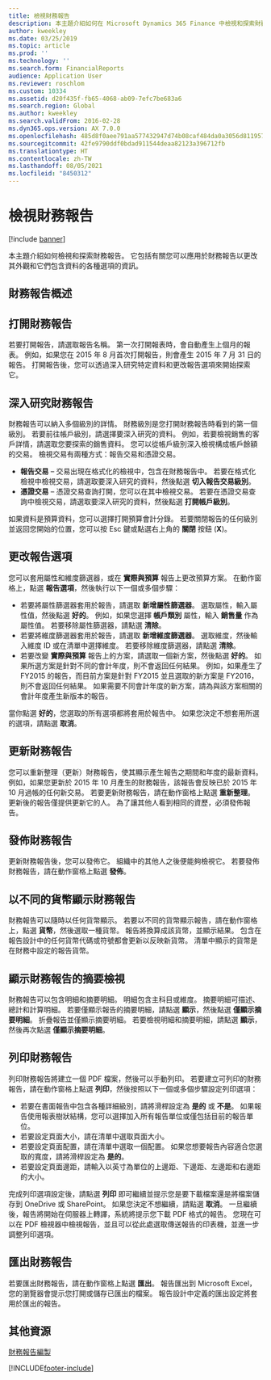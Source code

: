 ```yaml
---
title: 檢視財務報告
description: 本主題介紹如何在 Microsoft Dynamics 365 Finance 中檢視和探索財務報告。 它包括有關您可以應用於財務報告以更改其外觀和它們包含資料的各種選項的資訊。
author: kweekley
ms.date: 03/25/2019
ms.topic: article
ms.prod: ''
ms.technology: ''
ms.search.form: FinancialReports
audience: Application User
ms.reviewer: roschlom
ms.custom: 10334
ms.assetid: d20f435f-fb65-4068-ab09-7efc7be683a6
ms.search.region: Global
ms.author: kweekley
ms.search.validFrom: 2016-02-28
ms.dyn365.ops.version: AX 7.0.0
ms.openlocfilehash: 485d8f0aee791aa577432947d74b08caf484da0a3056d8119579e9d659ca3d57
ms.sourcegitcommit: 42fe9790ddf0bdad911544deaa82123a396712fb
ms.translationtype: HT
ms.contentlocale: zh-TW
ms.lasthandoff: 08/05/2021
ms.locfileid: "8450312"
---
```

# <a name="view-financial-reports"></a>檢視財務報告

[!include [banner](../includes/banner.md)]

本主題介紹如何檢視和探索財務報告。 它包括有關您可以應用於財務報告以更改其外觀和它們包含資料的各種選項的資訊。

## <a name="financial-reporting-overview"></a>財務報告概述

## <a name="open-a-financial-report"></a>打開財務報告
若要打開報告，請選取報告名稱。 第一次打開報表時，會自動產生上個月的報表。 例如，如果您在 2015 年 8 月首次打開報告，則會產生 2015 年 7 月 31 日的報告。 打開報告後，您可以透過深入研究特定資料和更改報告選項來開始探索它。

## <a name="drill-down-on-a-financial-report"></a>深入研究財務報告
財務報告可以納入多個級別的詳情。 財務級別是您打開財務報告時看到的第一個級別。 若要前往帳戶級別，請選擇要深入研究的資料。 例如，若要檢視銷售的客戶詳情，請選取您要探索的銷售資料。 您可以從帳戶級別深入檢視構成帳戶餘額的交易。 檢視交易有兩種方式：報告交易和憑證交易。

-   **報告交易** – 交易出現在格式化的檢視中，包含在財務報告中。 若要在格式化檢視中檢視交易，請選取要深入研究的資料，然後點選 **切入報告交易級別**。
-   **憑證交易** – 憑證交易查詢打開，您可以在其中檢視交易。 若要在憑證交易查詢中檢視交易，請選取要深入研究的資料，然後點選 **打開帳戶級別**。

如果資料是預算資料，您可以選擇打開預算會計分錄。 若要關閉報告的任何級別並返回您開始的位置，您可以按 Esc 鍵或點選右上角的 **關閉** 按鈕 (**X**)。

## <a name="change-report-options"></a>更改報告選項
您可以套用屬性和維度篩選器，或在 **實際與預算** 報告上更改預算方案。 在動作窗格上，點選 **報告選項**，然後執行以下一個或多個步驟：

-   若要將屬性篩選器套用於報告，請選取 **新增屬性篩選器**。 選取屬性，輸入屬性值，然後點選 **好的**。 例如，如果您選擇 **帳戶類別** 屬性，輸入 **銷售量** 作為屬性值。 若要移除屬性篩選器，請點選 **清除**。
-   若要將維度篩選器套用於報告，請選取 **新增維度篩選器**。 選取維度，然後輸入維度 ID 或在清單中選擇維度。 若要移除維度篩選器，請點選 **清除**。
-   若要改變 **實際與預算** 報告上的方案，請選取一個新方案，然後點選 **好的**。 如果所選方案是針對不同的會計年度，則不會返回任何結果。 例如，如果產生了 FY2015 的報告，而目前方案是針對 FY2015 並且選取的新方案是 FY2016，則不會返回任何結果。 如果需要不同會計年度的新方案，請為與該方案相關的會計年度產生新版本的報告。

當你點選 **好的**，您選取的所有選項都將套用於報告中。 如果您決定不想套用所選的選項，請點選 **取消**。

## <a name="update-a-financial-report"></a>更新財務報告
您可以重新整理（更新）財務報告，使其顯示產生報告之期間和年度的最新資料。 例如，如果您更新於 2015 年 10 月產生的財務報告，該報告會反映已於 2015 年 10 月過帳的任何新交易。 若要更新財務報告，請在動作窗格上點選 **重新整理**。 更新後的報告僅提供更新它的人。 為了讓其他人看到相同的資歷，必須發佈報告。

## <a name="publish-a-financial-report"></a>發佈財務報告
更新財務報告後，您可以發佈它。 組織中的其他人之後便能夠檢視它。 若要發佈財務報告，請在動作窗格上點選 **發佈**。

## <a name="display-a-financial-report-in-a-different-currency"></a>以不同的貨幣顯示財務報告
財務報告可以隨時以任何貨幣顯示。 若要以不同的貨幣顯示報告，請在動作窗格上，點選 **貨幣**，然後選取一種貨幣。 報告將換算成該貨幣，並顯示結果。 包含在報告設計中的任何貨幣代碼或符號都會更新以反映新貨幣。 清單中顯示的貨幣是在財務中設定的報告貨幣。

## <a name="display-a-summarized-view-of-the-financial-report"></a>顯示財務報告的摘要檢視
財務報告可以包含明細和摘要明細。 明細包含主科目或維度。 摘要明細可描述、總計和計算明細。 若要僅顯示報告的摘要明細，請點選 **顯示**，然後點選 **僅顯示摘要明細**。 折疊報告並僅顯示摘要明細。 若要檢視明細和摘要明細，請點選 **顯示**，然後再次點選 **僅顯示摘要明細**。

## <a name="print-a-financial-report"></a>列印財務報告
列印財務報告將建立一個 PDF 檔案，然後可以手動列印。 若要建立可列印的財務報告，請在動作窗格上點選 **列印**，然後按照以下一個或多個步驟設定列印選項：

-   若要在書面報告中包含各種詳細級別，請將滑桿設定為 **是的** 或 **不是**。 如果報告使用報表樹狀結構，您可以選擇加入所有報告單位或僅包括目前的報告單位。
-   若要設定頁面大小，請在清單中選取頁面大小。
-   若要設定頁面配置，請在清單中選取一個配置。 如果您想要報告內容適合您選取的寬度，請將滑桿設定為 **是的**。
-   若要設定頁面邊距，請輸入以英寸為單位的上邊距、下邊距、左邊距和右邊距的大小。

完成列印選項設定後，請點選 **列印** 即可繼續並提示您是要下載檔案還是將檔案儲存到 OneDrive 或 SharePoint。 如果您決定不想繼續，請點選 **取消**。 一旦繼續後，報告將開始在伺服器上轉譯，系統將提示您下載 PDF 格式的報告。 您現在可以在 PDF 檢視器中檢視報告，並且可以從此處選取傳送報告的印表機，並進一步調整列印選項。

## <a name="export-a-financial-report"></a>匯出財務報告
若要匯出財務報告，請在動作窗格上點選 **匯出**。 報告匯出到 Microsoft Excel，您的瀏覽器會提示您打開或儲存已匯出的檔案。 報告設計中定義的匯出設定將套用於匯出的報告。    

## <a name="additional-resources"></a>其他資源

[財務報告編製](../../fin-ops-core/dev-itpro/analytics/financial-reporting-intro.md)






[!INCLUDE[footer-include](../../includes/footer-banner.md)]